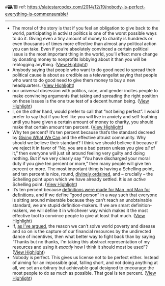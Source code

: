 #🗃/🟥 
ref: 
https://slatestarcodex.com/2014/12/19/nobody-is-perfect-everything-is-commensurable/

---

- The moral of the story is that if you feel an obligation to give back to the world, participating in activist politics is one of the worst possible ways to do it. Giving even a tiny amount of money to charity is hundreds or even thousands of times more effective than almost any political action you can take. Even if you’re absolutely convinced a certain political issue is the most important thing in the world, you’ll effect more change by donating money to nonprofits lobbying about it than you will be reblogging anything. ([View Highlight](https://read.readwise.io/read/01gp05aqxwgxrxwws44khzzpgw))
- Anybody saying that people who want to do good need to spread their political cause is about as credible as a televangelist saying that people who want to do good need to give them money to buy a new headquarters. ([View Highlight](https://read.readwise.io/read/01gp05hkk120j71dhnr703gf7s))
- our universal obsession with politics, race, and gender incites people to make convincing arguments that taking and spreading the right position on those issues is the one true test of a decent human being. ([View Highlight](https://read.readwise.io/read/01gp05pcx29np33nmdn4j0hcse))
- I, on the other hand, would prefer to call that “not being perfect”. I would prefer to say that if you feel like you will live in anxiety and self-loathing until you have given a certain amount of money to charity, you should make that certain amount ten percent. ([View Highlight](https://read.readwise.io/read/01gp05xnbpsbvb26wajbfv6bmj))
- Why ten percent?
  It’s ten percent because that’s the standard decreed by [Giving What We Can](https://www.givingwhatwecan.org/) and the effective altruist community. Why should we believe their standard? I think we should believe it because if we reject it in favor of “No, you are a bad person unless you give *all* of it,” then everyone will just sit around feeling very guilty and doing nothing. But if we very clearly say “You have discharged your moral duty if you give ten percent or more,” then many people will give ten percent or more. The most important thing is having a Schelling point, and ten percent is nice, round, [divinely ordained](http://en.wikipedia.org/wiki/Tithe), and – crucially – the Schelling point upon which we have already settled. It is an *active* Schelling point. ([View Highlight](https://read.readwise.io/read/01gp05yvjkegaw06a5d5pnfsfx))
- It’s ten percent because [definitions were made for Man, not Man for definitions](https://slatestarcodex.com/2014/11/21/the-categories-were-made-for-man-not-man-for-the-categories/), and if we define “good person” in a way such that everyone is sitting around miserable because they can’t reach an unobtainable standard, we are stupid definition-makers. If we are smart definition-makers, we will define it in whichever way which makes it the most effective tool to convince people to give at least that much. ([View Highlight](https://read.readwise.io/read/01gp062ne3w95c4z2mw32wn44v))
- If, [as I’ve argued](https://slatestarcodex.com/2014/07/30/meditations-on-moloch/), the reason we can’t solve world poverty and disease and so on is the capture of our financial resources by the undirected dance of incentives, then what better way to fight back than by saying “Thanks but no thanks, I’m taking this abstract representation of my resources and using it *exactly* how I think it should most be used”? ([View Highlight](https://read.readwise.io/read/01gp06aparzbbb9tpbzq4ry98m))
- Nobody is perfect. This gives us license not to be perfect either. Instead of aiming for an impossible goal, falling short, and not doing anything at all, we set an arbitrary but achievable goal designed to encourage the most people to do as much as possible. That goal is ten percent. ([View Highlight](https://read.readwise.io/read/01gp06f75v6qmdjg17b36enckw))
